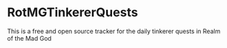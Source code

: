 # RotMGTinkererQuests
This is a free and open source tracker for the daily tinkerer quests in Realm of the Mad God
